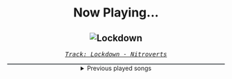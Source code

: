 <div align="center"> 
<h1>Now Playing...</h1>

![Lockdown](https://i.scdn.co/image/ab67616d00001e0204cf953cf09354dad87bd019)
--
_<samp><a href="https://open.spotify.com/track/10rFQxcdJc6g6zN260pV3k">Track: Lockdown - Nitroverts</a></samp>_

<div style="border: 1px #4B5054 solid"></div>
<details>
  <summary>
    Previous played songs
  </summary>
  <table>
    <thead>
      <tr>
        <th>
          Artist
        </th>
        <th>
          Song
        </th>
        <th>
          Link
        </th>
      </tr>
    </thead>
    <tbody>
      <tr><td>Nitroverts</td><td>Lockdown</td><td><a href="https://open.spotify.com/track/10rFQxcdJc6g6zN260pV3k">https://open.spotify.com/track/10rFQxcdJc6g6zN260pV3k</a></td></tr><tr><td>Nitroverts</td><td>Control (feat. A Broken Silence)</td><td><a href="https://open.spotify.com/track/73vNJotthGC2YGSTUkJD5N">https://open.spotify.com/track/73vNJotthGC2YGSTUkJD5N</a></td></tr><tr><td>Extra Terra</td><td>REPLICANT</td><td><a href="https://open.spotify.com/track/0vchMzjpuoUzFgJhsp5Zm9">https://open.spotify.com/track/0vchMzjpuoUzFgJhsp5Zm9</a></td></tr><tr><td>The Anix</td><td>Cut Me - INHUMAN Remix</td><td><a href="https://open.spotify.com/track/2L24n2rDQGWoTirLNtpa6O">https://open.spotify.com/track/2L24n2rDQGWoTirLNtpa6O</a></td></tr><tr><td>Nouveau Arcade</td><td>iHumanz</td><td><a href="https://open.spotify.com/track/0BlAUtkA8vOcoAGQOc3xWL">https://open.spotify.com/track/0BlAUtkA8vOcoAGQOc3xWL</a></td></tr><tr><td>Mega Drive</td><td>Memoria</td><td><a href="https://open.spotify.com/track/40ue0TwEz3Y7RY0UgfTizd">https://open.spotify.com/track/40ue0TwEz3Y7RY0UgfTizd</a></td></tr><tr><td>Mega Drive</td><td>Nakatomi Night Assault</td><td><a href="https://open.spotify.com/track/6I1Q96hL71dFlOn8arjnXU">https://open.spotify.com/track/6I1Q96hL71dFlOn8arjnXU</a></td></tr><tr><td>Mega Drive</td><td>Nakatomi Night Assault</td><td><a href="https://open.spotify.com/track/6I1Q96hL71dFlOn8arjnXU">https://open.spotify.com/track/6I1Q96hL71dFlOn8arjnXU</a></td></tr><tr><td>Mega Drive</td><td>METACURSE</td><td><a href="https://open.spotify.com/track/1TKq9oHSlaiulZdfRGPC54">https://open.spotify.com/track/1TKq9oHSlaiulZdfRGPC54</a></td></tr><tr><td>Mega Drive</td><td>Ctrl Alt Dissonance</td><td><a href="https://open.spotify.com/track/6gV6kW26b5IVuMmibVp95R">https://open.spotify.com/track/6gV6kW26b5IVuMmibVp95R</a></td></tr><tr><td>Mega Drive</td><td>Mnemonic Head Trip</td><td><a href="https://open.spotify.com/track/2wq9h1TteKkPinjgseNjIt">https://open.spotify.com/track/2wq9h1TteKkPinjgseNjIt</a></td></tr><tr><td>Mega Drive</td><td>Orion</td><td><a href="https://open.spotify.com/track/543ttApxDiLgT3aCzcQ5yI">https://open.spotify.com/track/543ttApxDiLgT3aCzcQ5yI</a></td></tr><tr><td>The Plague</td><td>Predator</td><td><a href="https://open.spotify.com/track/4L1QqtNzFWMCsivSeGoh2b">https://open.spotify.com/track/4L1QqtNzFWMCsivSeGoh2b</a></td></tr><tr><td>Battlejuice</td><td>In The Dark</td><td><a href="https://open.spotify.com/track/1zUHAIMH96u5aQbh7tKKnO">https://open.spotify.com/track/1zUHAIMH96u5aQbh7tKKnO</a></td></tr><tr><td>Toronto Is Broken</td><td>Euphoria (feat. REEBZ)</td><td><a href="https://open.spotify.com/track/0r395Oku5fnv877CS9Yuiy">https://open.spotify.com/track/0r395Oku5fnv877CS9Yuiy</a></td></tr><tr><td>Daedric</td><td>Titan</td><td><a href="https://open.spotify.com/track/30jc48WdfnRUTw3ByI4JJ4">https://open.spotify.com/track/30jc48WdfnRUTw3ByI4JJ4</a></td></tr><tr><td>Circle of Dust</td><td>Deviate - Kodeseven Remix</td><td><a href="https://open.spotify.com/track/2F9TBYzl83Oss7gyJdKa66">https://open.spotify.com/track/2F9TBYzl83Oss7gyJdKa66</a></td></tr><tr><td>Daedric</td><td>Titan</td><td><a href="https://open.spotify.com/track/30jc48WdfnRUTw3ByI4JJ4">https://open.spotify.com/track/30jc48WdfnRUTw3ByI4JJ4</a></td></tr><tr><td>Circle of Dust</td><td>Deviate - Kodeseven Remix</td><td><a href="https://open.spotify.com/track/2F9TBYzl83Oss7gyJdKa66">https://open.spotify.com/track/2F9TBYzl83Oss7gyJdKa66</a></td></tr><tr><td>Morgana</td><td>Agressionsblues</td><td><a href="https://open.spotify.com/track/5Ay5LJV3v3ATLYp30GaYJQ">https://open.spotify.com/track/5Ay5LJV3v3ATLYp30GaYJQ</a></td></tr>
    </tbody>
  </table>
</details>

</div>
